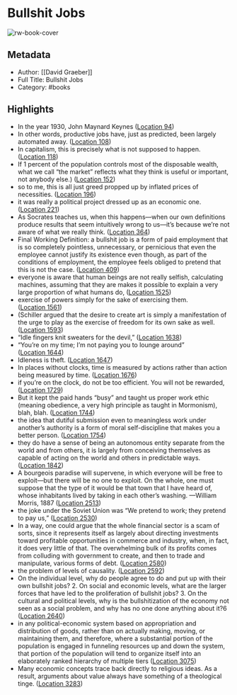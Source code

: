 # Bullshit Jobs

![rw-book-cover](https://images-na.ssl-images-amazon.com/images/I/41qfMTnnWXL._SL200_.jpg)

## Metadata
- Author: [[David Graeber]]
- Full Title: Bullshit Jobs
- Category: #books

## Highlights
- In the year 1930, John Maynard Keynes ([Location 94](https://readwise.io/to_kindle?action=open&asin=B075RWG7YM&location=94))
- In other words, productive jobs have, just as predicted, been largely automated away. ([Location 108](https://readwise.io/to_kindle?action=open&asin=B075RWG7YM&location=108))
- In capitalism, this is precisely what is not supposed to happen. ([Location 118](https://readwise.io/to_kindle?action=open&asin=B075RWG7YM&location=118))
- If 1 percent of the population controls most of the disposable wealth, what we call “the market” reflects what they think is useful or important, not anybody else.) ([Location 152](https://readwise.io/to_kindle?action=open&asin=B075RWG7YM&location=152))
- so to me, this is all just greed propped up by inflated prices of necessities. ([Location 196](https://readwise.io/to_kindle?action=open&asin=B075RWG7YM&location=196))
- it was really a political project dressed up as an economic one. ([Location 221](https://readwise.io/to_kindle?action=open&asin=B075RWG7YM&location=221))
- As Socrates teaches us, when this happens—when our own definitions produce results that seem intuitively wrong to us—it’s because we’re not aware of what we really think. ([Location 364](https://readwise.io/to_kindle?action=open&asin=B075RWG7YM&location=364))
- Final Working Definition: a bullshit job is a form of paid employment that is so completely pointless, unnecessary, or pernicious that even the employee cannot justify its existence even though, as part of the conditions of employment, the employee feels obliged to pretend that this is not the case. ([Location 409](https://readwise.io/to_kindle?action=open&asin=B075RWG7YM&location=409))
- everyone is aware that human beings are not really selfish, calculating machines, assuming that they are makes it possible to explain a very large proportion of what humans do, ([Location 1525](https://readwise.io/to_kindle?action=open&asin=B075RWG7YM&location=1525))
- exercise of powers simply for the sake of exercising them. ([Location 1561](https://readwise.io/to_kindle?action=open&asin=B075RWG7YM&location=1561))
- (Schiller argued that the desire to create art is simply a manifestation of the urge to play as the exercise of freedom for its own sake as well. ([Location 1593](https://readwise.io/to_kindle?action=open&asin=B075RWG7YM&location=1593))
- “Idle fingers knit sweaters for the devil,” ([Location 1638](https://readwise.io/to_kindle?action=open&asin=B075RWG7YM&location=1638))
- “You’re on my time; I’m not paying you to lounge around” ([Location 1644](https://readwise.io/to_kindle?action=open&asin=B075RWG7YM&location=1644))
- Idleness is theft. ([Location 1647](https://readwise.io/to_kindle?action=open&asin=B075RWG7YM&location=1647))
- In places without clocks, time is measured by actions rather than action being measured by time. ([Location 1676](https://readwise.io/to_kindle?action=open&asin=B075RWG7YM&location=1676))
- if you’re on the clock, do not be too efficient. You will not be rewarded, ([Location 1729](https://readwise.io/to_kindle?action=open&asin=B075RWG7YM&location=1729))
- But it kept the paid hands “busy” and taught us proper work ethic (meaning obedience, a very high principle as taught in Mormonism), blah, blah. ([Location 1744](https://readwise.io/to_kindle?action=open&asin=B075RWG7YM&location=1744))
- the idea that dutiful submission even to meaningless work under another’s authority is a form of moral self-discipline that makes you a better person. ([Location 1754](https://readwise.io/to_kindle?action=open&asin=B075RWG7YM&location=1754))
- they do have a sense of being an autonomous entity separate from the world and from others, it is largely from conceiving themselves as capable of acting on the world and others in predictable ways. ([Location 1842](https://readwise.io/to_kindle?action=open&asin=B075RWG7YM&location=1842))
- A bourgeois paradise will supervene, in which everyone will be free to exploit—but there will be no one to exploit. On the whole, one must suppose that the type of it would be that town that I have heard of, whose inhabitants lived by taking in each other’s washing. —William Morris, 1887 ([Location 2513](https://readwise.io/to_kindle?action=open&asin=B075RWG7YM&location=2513))
- the joke under the Soviet Union was “We pretend to work; they pretend to pay us,” ([Location 2530](https://readwise.io/to_kindle?action=open&asin=B075RWG7YM&location=2530))
- In a way, one could argue that the whole financial sector is a scam of sorts, since it represents itself as largely about directing investments toward profitable opportunities in commerce and industry, when, in fact, it does very little of that. The overwhelming bulk of its profits comes from colluding with government to create, and then to trade and manipulate, various forms of debt. ([Location 2580](https://readwise.io/to_kindle?action=open&asin=B075RWG7YM&location=2580))
- the problem of levels of causality. ([Location 2592](https://readwise.io/to_kindle?action=open&asin=B075RWG7YM&location=2592))
- On the individual level, why do people agree to do and put up with their own bullshit jobs? 2. On social and economic levels, what are the larger forces that have led to the proliferation of bullshit jobs? 3. On the cultural and political levels, why is the bullshitization of the economy not seen as a social problem, and why has no one done anything about it?6 ([Location 2640](https://readwise.io/to_kindle?action=open&asin=B075RWG7YM&location=2640))
- in any political-economic system based on appropriation and distribution of goods, rather than on actually making, moving, or maintaining them, and therefore, where a substantial portion of the population is engaged in funneling resources up and down the system, that portion of the population will tend to organize itself into an elaborately ranked hierarchy of multiple tiers ([Location 3075](https://readwise.io/to_kindle?action=open&asin=B075RWG7YM&location=3075))
- Many economic concepts trace back directly to religious ideas. As a result, arguments about value always have something of a theological tinge. ([Location 3283](https://readwise.io/to_kindle?action=open&asin=B075RWG7YM&location=3283))
